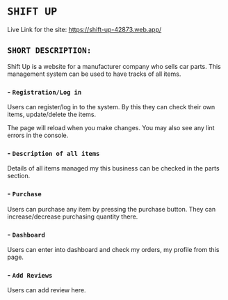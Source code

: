 # `SHIFT UP`

Live Link for the site: https://shift-up-42873.web.app/

## `SHORT DESCRIPTION:` 

Shift Up is a website for a manufacturer company who sells car parts.
This management system can be used to have tracks of all items.

### - `Registration/Log in`

Users can register/log in to the system. By this they can check their own items, update/delete the items. 

The page will reload when you make changes.
You may also see any lint errors in the console.

### - `Description of all items`
Details of all items managed my this business can be checked in the parts section.

### - `Purchase`
Users can purchase any item by pressing the purchase button. They can increase/decrease purchasing quantity there.

### - `Dashboard`
Users can enter into dashboard and check my orders, my profile from this page.

### - `Add Reviews`
Users can add review here. 
 





